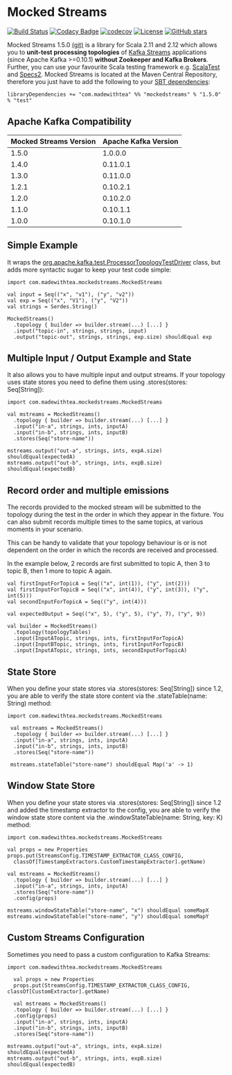 # Mocked Streams 

[![Build Status](https://travis-ci.org/jpzk/mockedstreams.svg?branch=master)](https://travis-ci.org/jpzk/mockedstreams)   [![Codacy Badge](https://api.codacy.com/project/badge/Grade/8abac3d072e54fa3a13dc3da04754c7b)](https://www.codacy.com/app/jpzk/mockedstreams?utm_source=github.com&amp;utm_medium=referral&amp;utm_content=jpzk/mockedstreams&amp;utm_campaign=Badge_Grade)
[![codecov](https://codecov.io/gh/jpzk/mockedstreams/branch/master/graph/badge.svg)](https://codecov.io/gh/jpzk/mockedstreams) [![License](http://img.shields.io/:license-Apache%202-grey.svg)](http://www.apache.org/licenses/LICENSE-2.0.txt) [![GitHub stars](https://img.shields.io/github/stars/jpzk/mockedstreams.svg?style=flat)](https://github.com/jpzk/mockedstreams/stargazers) 


Mocked Streams 1.5.0 [(git)](https://github.com/jpzk/mockedstreams) is a library for Scala 2.11 and 2.12 which allows you to **unit-test processing topologies** of [Kafka Streams](https://kafka.apache.org/documentation#streams) applications (since Apache Kafka >=0.10.1) **without Zookeeper and Kafka Brokers**. Further, you can use your favourite Scala testing framework e.g. [ScalaTest](http://www.scalatest.org/) and [Specs2](https://etorreborre.github.io/specs2/). Mocked Streams is located at the Maven Central Repository, therefore you just have to add the following to your [SBT dependencies](http://www.scala-sbt.org/0.13/docs/Library-Dependencies.html):

    libraryDependencies += "com.madewithtea" %% "mockedstreams" % "1.5.0" % "test"

## Apache Kafka Compatibility

| Mocked Streams Version        | Apache Kafka Version           | 
| ------------- |-------------| 
| 1.5.0      | 1.0.0.0 | 
| 1.4.0      | 0.11.0.1 | 
| 1.3.0      | 0.11.0.0 | 
| 1.2.1      | 0.10.2.1 | 
| 1.2.0      | 0.10.2.0 | 
| 1.1.0      | 0.10.1.1 | 
| 1.0.0      | 0.10.1.0      |    


## Simple Example

It wraps the [org.apache.kafka.test.ProcessorTopologyTestDriver](https://github.com/apache/kafka/blob/trunk/streams/src/test/java/org/apache/kafka/test/ProcessorTopologyTestDriver.java) class, but adds more syntactic sugar to keep your test code simple:

    import com.madewithtea.mockedstreams.MockedStreams

    val input = Seq(("x", "v1"), ("y", "v2"))
    val exp = Seq(("x", "V1"), ("y", "V2"))
    val strings = Serdes.String()

    MockedStreams()
      .topology { builder => builder.stream(...) [...] }
      .input("topic-in", strings, strings, input)
      .output("topic-out", strings, strings, exp.size) shouldEqual exp

## Multiple Input / Output Example and State

It also allows you to have multiple input and output streams. If your topology uses state stores you need to define them using .stores(stores: Seq[String]):

    import com.madewithtea.mockedstreams.MockedStreams

    val mstreams = MockedStreams()
      .topology { builder => builder.stream(...) [...] }
      .input("in-a", strings, ints, inputA)
      .input("in-b", strings, ints, inputB)
      .stores(Seq("store-name"))

    mstreams.output("out-a", strings, ints, expA.size) shouldEqual(expectedA)
    mstreams.output("out-b", strings, ints, expB.size) shouldEqual(expectedB)

## Record order and multiple emissions

The records provided to the mocked stream will be submitted to the topology during the test in the order in which they appear in the fixture. You can also submit records multiple times to the same topics, at various moments in your scenario. 

This can be handy to validate that your topology behaviour is or is not dependent on the order in which the records are received and processed. 

In the example below, 2 records are first submitted to topic A, then 3 to topic B, then 1 more to topic A again. 

    val firstInputForTopicA = Seq(("x", int(1)), ("y", int(2)))
    val firstInputForTopicB = Seq(("x", int(4)), ("y", int(3)), ("y", int(5)))
    val secondInputForTopicA = Seq(("y", int(4)))

    val expectedOutput = Seq(("x", 5), ("y", 5), ("y", 7), ("y", 9))

    val builder = MockedStreams()
      .topology(topologyTables)
      .input(InputATopic, strings, ints, firstInputForTopicA)
      .input(InputBTopic, strings, ints, firstInputForTopicB)
      .input(InputATopic, strings, ints, secondInputForTopicA)

## State Store 

When you define your state stores via .stores(stores: Seq[String]) since 1.2, you are able to verify the state store content via the .stateTable(name: String) method:  

    import com.madewithtea.mockedstreams.MockedStreams

     val mstreams = MockedStreams()
      .topology { builder => builder.stream(...) [...] }
      .input("in-a", strings, ints, inputA)
      .input("in-b", strings, ints, inputB)
      .stores(Seq("store-name"))

     mstreams.stateTable("store-name") shouldEqual Map('a' -> 1) 

## Window State Store 

When you define your state stores via .stores(stores: Seq[String]) since 1.2 and added the timestamp extractor to the config, you are able to verify the window state store content via the .windowStateTable(name: String, key: K) method:  

    import com.madewithtea.mockedstreams.MockedStreams

    val props = new Properties
    props.put(StreamsConfig.TIMESTAMP_EXTRACTOR_CLASS_CONFIG,
      classOf[TimestampExtractors.CustomTimestampExtractor].getName)

    val mstreams = MockedStreams()
      .topology { builder => builder.stream(...) [...] }
      .input("in-a", strings, ints, inputA)
      .stores(Seq("store-name"))
      .config(props)

    mstreams.windowStateTable("store-name", "x") shouldEqual someMapX
    mstreams.windowStateTable("store-name", "y") shouldEqual someMapY

## Custom Streams Configuration

Sometimes you need to pass a custom configuration to Kafka Streams:

    import com.madewithtea.mockedstreams.MockedStreams

      val props = new Properties
      props.put(StreamsConfig.TIMESTAMP_EXTRACTOR_CLASS_CONFIG, classOf[CustomExtractor].getName)

      val mstreams = MockedStreams()
      .topology { builder => builder.stream(...) [...] }
      .config(props)
      .input("in-a", strings, ints, inputA)
      .input("in-b", strings, ints, inputB)
      .stores(Seq("store-name"))

    mstreams.output("out-a", strings, ints, expA.size) shouldEqual(expectedA)
    mstreams.output("out-b", strings, ints, expB.size) shouldEqual(expectedB)
 
